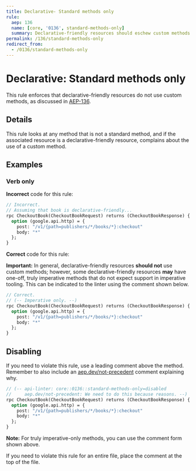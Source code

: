 ```yaml
---
title: Declarative- Standard methods only
rule:
  aep: 136
  name: [core, '0136', standard-methods-only]
  summary: Declarative-friendly resources should eschew custom methods.
permalink: /136/standard-methods-only
redirect_from:
  - /0136/standard-methods-only
---
```


# Declarative: Standard methods only

This rule enforces that declarative-friendly resources do not use custom
methods, as discussed in [AEP-136][].

## Details

This rule looks at any method that is not a standard method, and if the
associated resource is a declarative-friendly resource, complains about the use
of a custom method.

## Examples

### Verb only

**Incorrect** code for this rule:

```proto
// Incorrect.
// Assuming that book is declarative-friendly...
rpc CheckoutBook(CheckoutBookRequest) returns (CheckoutBookResponse) {
  option (google.api.http) = {
    post: "/v1/{path=publishers/*/books/*}:checkout"
    body: "*"
  };
}
```

**Correct** code for this rule:

**Important:** In general, declarative-friendly resources **should not** use
custom methods; however, some declarative-friendly resources **may** have
one-off, truly imperative methods that do not expect support in imperative
tooling. This can be indicated to the linter using the comment shown below.

```proto
// Correct.
// (-- Imperative only. --)
rpc CheckoutBook(CheckoutBookRequest) returns (CheckoutBookResponse) {
  option (google.api.http) = {
    post: "/v1/{path=publishers/*/books/*}:checkout"
    body: "*"
  };
}
```

## Disabling

If you need to violate this rule, use a leading comment above the method.
Remember to also include an [aep.dev/not-precedent][] comment explaining why.

```proto
// (-- api-linter: core::0136::standard-methods-only=disabled
//     aep.dev/not-precedent: We need to do this because reasons. --)
rpc CheckoutBook(CheckoutBookRequest) returns (CheckoutBookResponse) {
  option (google.api.http) = {
    post: "/v1/{path=publishers/*/books/*}:checkout"
    body: "*"
  };
}
```

**Note:** For truly imperative-only methods, you can use the comment form shown
above.

If you need to violate this rule for an entire file, place the comment at the
top of the file.

[aep-136]: https://aep.dev/136
[aep.dev/not-precedent]: https://aep.dev/not-precedent
[http-path-variable]: ./http-path-variable.md
[http-parent-variable]: ./http-parent-variable.md
